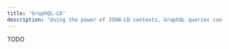 ```yaml
---
title: 'GraphQL-LD'
description: 'Using the power of JSON-LD contexts, GraphQL queries can be executed by Comunica'
---
```


TODO
